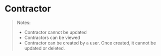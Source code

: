 # Contractor

> Notes:
> - Contractor cannot be updated
> - Contractors can be viewed
> - Contractor can be created by a user. Once created, it cannot be updated or deleted.